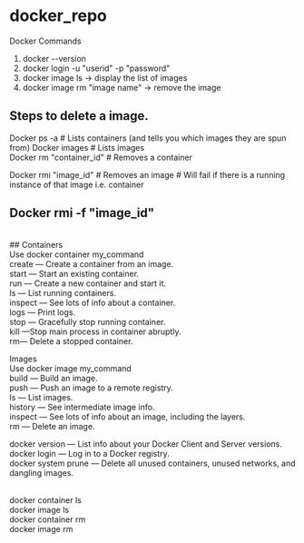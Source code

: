 # docker_repo

Docker Commands 

1. docker --version 
2. docker login -u "userid" -p "password"
3. docker image ls  -> display the list of images
4. docker image rm "image name"  -> remove the image

## Steps to delete a image.
Docker ps -a               # Lists containers (and tells you which images they are spun from)
Docker images              # Lists images  
Docker rm "container_id"   # Removes a container

Docker rmi "image_id"      # Removes an image 
                           # Will fail if there is a running instance of that image i.e. container

## Docker rmi -f "image_id"
<br /> 
## Containers<br />
Use docker container my_command<br />
	create — Create a container from an image.<br />
	start — Start an existing container.<br />
	run — Create a new container and start it.<br />
	ls — List running containers.<br />
	inspect — See lots of info about a container.<br />
	logs — Print logs.<br />
	stop — Gracefully stop running container.<br />
	kill —Stop main process in container abruptly.<br />
	rm— Delete a stopped container.<br />

Images<br />
Use docker image my_command<br />
	build — Build an image.<br />
	push — Push an image to a remote registry.<br />
	ls — List images.<br />
	history — See intermediate image info.<br />
	inspect — See lots of info about an image, including the layers.<br />
	rm — Delete an image.	<br />


docker version — List info about your Docker Client and Server versions.<br />
docker login — Log in to a Docker registry.<br />
docker system prune — Delete all unused containers, unused networks, and dangling images.<br />

<br />
docker container ls<br />
docker image ls<br />
docker container rm <container_id><br />
docker image rm <image_id><br />

